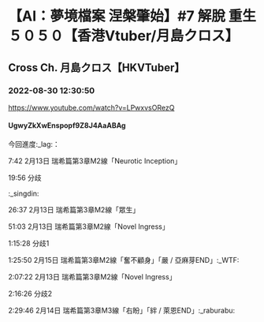 # 【AI：夢境檔案 涅槃肇始】#7 解脫 重生 ５０５０【香港Vtuber/月島クロス】

## Cross Ch. 月島クロス【HKVTuber】

### 2022-08-30 12:30:50

https://www.youtube.com/watch?v=LPwxvsORezQ

#### UgwyZkXwEnspopf9Z8J4AaABAg

今回進度:_lag:：







7:42  2月13日 瑞希篇第3章M2線「Neurotic Inception」



19:56  分歧



:_singdin:



26:37  2月13日 瑞希篇第3章M2線「眾生」



51:03  2月13日 瑞希篇第3章M2線「Novel Ingress」



1:15:28  分歧1



1:25:50   2月15日 瑞希篇第3章M2線「奮不顧身」「嚴 / 亞麻芽END」:_WTF:





2:07:22  2月13日 瑞希篇第3章M2線「Novel Ingress」



2:16:26  分歧2



2:29:46   2月14日 瑞希篇第3章M3線「右盼」「絆 / 萊恩END」:_raburabu:

